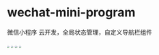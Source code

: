 # wechat-mini-program
 微信小程序 云开发，全局状态管理，自定义导航栏组件





<img src="http://qw5zaufiu.hn-bkt.clouddn.com/68747470733a2f2f7777772e6875616c6967732e636e2f696d6167652f363062373032313166303563622e6a7067.png" style="zoom:33%;" />

<img src="http://qw5zaufiu.hn-bkt.clouddn.com/68747470733a2f2f7777772e6875616c6967732e636e2f696d6167652f363062373032313263346438662e6a7067.png" style="zoom:33%;" />

<img src="http://qw5zaufiu.hn-bkt.clouddn.com/68747470733a2f2f7777772e6875616c6967732e636e2f696d6167652f363062373032313161656536622e6a7067.png" style="zoom:33%;" />

<img src="http://qw5zaufiu.hn-bkt.clouddn.com/68747470733a2f2f7777772e6875616c6967732e636e2f696d6167652f363062373033333733396132662e6a7067.png" style="zoom:33%;" />